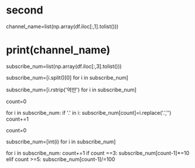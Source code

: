 # second
channel_name=list(np.array(df.iloc[:,1].tolist()))

# print(channel_name)

subscribe_num=list(np.array(df.iloc[:,3].tolist()))

subscribe_num=[i.split()[0] for i in subscribe_num]

subscribe_num=[i.rstrip('억만') for i in subscribe_num]

count=0

for i in subscribe_num:
    if '.' in i:
        subscribe_num[count]=i.replace('.','')
        count+=1

count=0

subscribe_num=[int(i) for i in subscribe_num]

for i in subscribe_num:
    count+=1
    if count ==3:
        subscribe_num[count-1]*=10
    elif count >=5:
        subscribe_num[count-1]/=100
